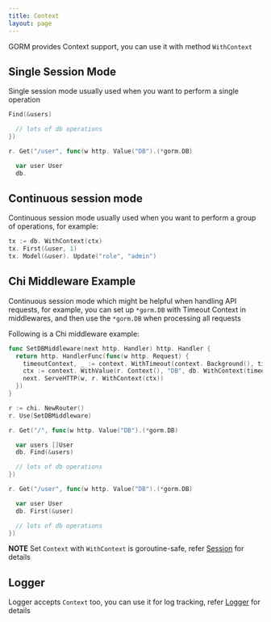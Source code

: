 ```yaml
---
title: Context
layout: page
---
```


GORM provides Context support, you can use it with method `WithContext`

## Single Session Mode

Single session mode usually used when you want to perform a single operation

```go
Find(&users)

  // lots of db operations
})

r. Get("/user", func(w http. Value("DB").(*gorm.DB)

  var user User
  db.
```

## Continuous session mode

Continuous session mode usually used when you want to perform a group of operations, for example:

```go
tx := db. WithContext(ctx)
tx. First(&user, 1)
tx. Model(&user). Update("role", "admin")
```

## Chi Middleware Example

Continuous session mode which might be helpful when handling API requests, for example, you can set up `*gorm.DB` with Timeout Context in middlewares, and then use the `*gorm.DB` when processing all requests

Following is a Chi middleware example:

```go
func SetDBMiddleware(next http. Handler) http. Handler {
  return http. HandlerFunc(func(w http. Request) {
    timeoutContext, _ := context. WithTimeout(context. Background(), time. Second)
    ctx := context. WithValue(r. Context(), "DB", db. WithContext(timeoutContext))
    next. ServeHTTP(w, r. WithContext(ctx))
  })
}

r := chi. NewRouter()
r. Use(SetDBMiddleware)

r. Get("/", func(w http. Value("DB").(*gorm.DB)

  var users []User
  db. Find(&users)

  // lots of db operations
})

r. Get("/user", func(w http. Value("DB").(*gorm.DB)

  var user User
  db. First(&user)

  // lots of db operations
})
```

**NOTE** Set `Context` with `WithContext` is goroutine-safe, refer [Session](session.html) for details

## Logger

Logger accepts `Context` too, you can use it for log tracking, refer [Logger](logger.html) for details
